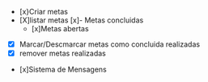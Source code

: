 - [x}Criar metas
- [X]listar metas
   [x]- Metas concluidas
   - [x]Metas abertas
-[x] Marcar/Descmarcar metas como concluida realizadas
-[x] remover metas realizadas
- [x]Sistema de Mensagens